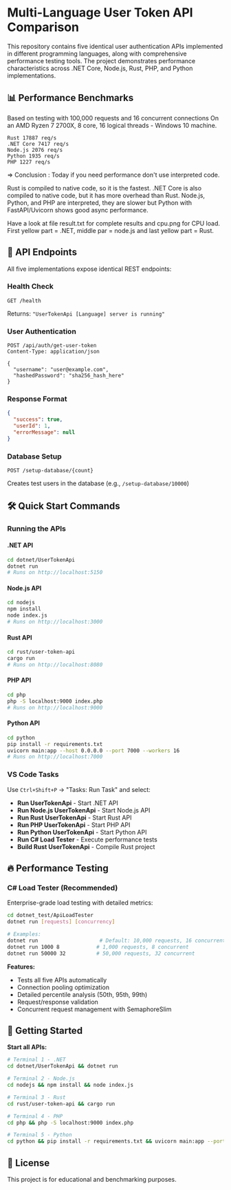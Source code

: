 # Multi-Language User Token API Comparison

This repository contains five identical user authentication APIs implemented in different programming languages, along with comprehensive performance testing tools. The project demonstrates performance characteristics across .NET Core, Node.js, Rust, PHP, and Python implementations.

## 📊 Performance Benchmarks

Based on testing with 100,000 requests and 16 concurrent connections
On an AMD Ryzen 7 2700X, 8 core, 16 logical threads - Windows 10 machine.

```
Rust 17887 req/s
.NET Core 7417 req/s
Node.js 2076 req/s
Python 1935 req/s
PHP 1227 req/s
```

=> Conclusion : Today if you need performance don't use interpreted code.

Rust is compiled to native code, so it is the fastest.
.NET Core is also compiled to native code, but it has more overhead than Rust.
Node.js, Python, and PHP are interpreted, they are slower but Python with FastAPI/Uvicorn shows good async performance.

Have a look at file result.txt for complete results and cpu.png for CPU load. First yellow part = .NET, middle par = node.js and last yellow part = Rust.

## 📡 API Endpoints

All five implementations expose identical REST endpoints:

### Health Check
```http
GET /health
```
Returns: `"UserTokenApi [Language] server is running"`

### User Authentication
```http
POST /api/auth/get-user-token
Content-Type: application/json

{
  "username": "user@example.com",
  "hashedPassword": "sha256_hash_here"
}
```

### Response Format
```json
{
  "success": true,
  "userId": 1,
  "errorMessage": null
}
```

### Database Setup
```http
POST /setup-database/{count}
```
Creates test users in the database (e.g., `/setup-database/10000`)

## 🛠️ Quick Start Commands

### Running the APIs

#### .NET API
```bash
cd dotnet/UserTokenApi
dotnet run
# Runs on http://localhost:5150
```

#### Node.js API
```bash
cd nodejs
npm install
node index.js
# Runs on http://localhost:3000
```

#### Rust API
```bash
cd rust/user-token-api
cargo run
# Runs on http://localhost:8080
```

#### PHP API
```bash
cd php
php -S localhost:9000 index.php
# Runs on http://localhost:9000
```

#### Python API
```bash
cd python
pip install -r requirements.txt
uvicorn main:app --host 0.0.0.0 --port 7000 --workers 16 
# Runs on http://localhost:7000
```

### VS Code Tasks
Use `Ctrl+Shift+P` → "Tasks: Run Task" and select:
- **Run UserTokenApi** - Start .NET API
- **Run Node.js UserTokenApi** - Start Node.js API  
- **Run Rust UserTokenApi** - Start Rust API
- **Run PHP UserTokenApi** - Start PHP API
- **Run Python UserTokenApi** - Start Python API
- **Run C# Load Tester** - Execute performance tests
- **Build Rust UserTokenApi** - Compile Rust project

## 🔥 Performance Testing

### C# Load Tester (Recommended)
Enterprise-grade load testing with detailed metrics:

```bash
cd dotnet_test/ApiLoadTester
dotnet run [requests] [concurrency]

# Examples:
dotnet run                    # Default: 10,000 requests, 16 concurrent
dotnet run 1000 8            # 1,000 requests, 8 concurrent
dotnet run 50000 32          # 50,000 requests, 32 concurrent
```

**Features:**
- Tests all five APIs automatically
- Connection pooling optimization
- Detailed percentile analysis (50th, 95th, 99th)
- Request/response validation
- Concurrent request management with SemaphoreSlim

## 🚦 Getting Started

**Start all APIs:**
   ```bash
   # Terminal 1 - .NET
   cd dotnet/UserTokenApi && dotnet run
   
   # Terminal 2 - Node.js  
   cd nodejs && npm install && node index.js
   
   # Terminal 3 - Rust
   cd rust/user-token-api && cargo run
   
   # Terminal 4 - PHP
   cd php && php -S localhost:9000 index.php
   
   # Terminal 5 - Python
   cd python && pip install -r requirements.txt && uvicorn main:app --port 7000 --workers 16
   ```

## 📝 License

This project is for educational and benchmarking purposes.
